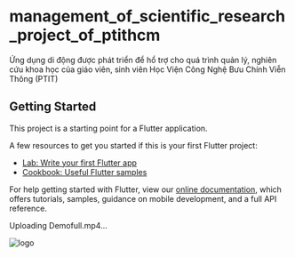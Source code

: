 # management_of_scientific_research_project_of_ptithcm
Ứng dụng di động được phát triển để hổ trợ cho quá trình quản lý, nghiên cứu khoa học của giáo viên, sinh viên Học Viện Công Nghệ Bưu Chính Viễn Thông (PTIT)

## Getting Started

This project is a starting point for a Flutter application.

A few resources to get you started if this is your first Flutter project:

- [Lab: Write your first Flutter app](https://flutter.dev/docs/get-started/codelab)
- [Cookbook: Useful Flutter samples](https://flutter.dev/docs/cookbook)

For help getting started with Flutter, view our
[online documentation](https://flutter.dev/docs), which offers tutorials,
samples, guidance on mobile development, and a full API reference.



Uploading Demofull.mp4…

![logo](https://user-images.githubusercontent.com/76673112/140024689-297d4675-edcb-45b2-a906-ed2375a87d77.png)
